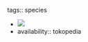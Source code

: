 tags:: species

- ![](https://peach-geographical-bat-397.mypinata.cloud/ipfs/QmdN3uU18DhdcVpQmJchMhmwKRGN3Spbx54Ujqjppo11Fw)
- availability:: tokopedia